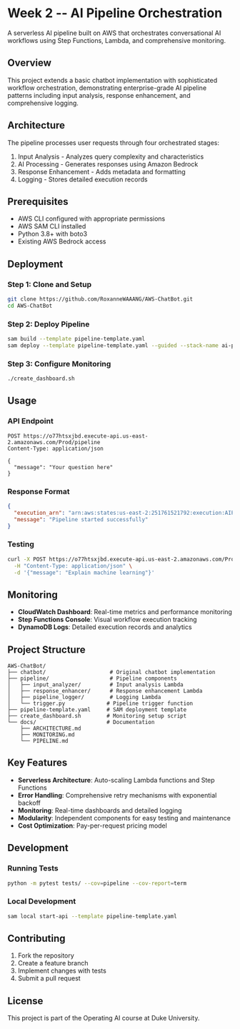 # Week 2 -- AI Pipeline Orchestration

A serverless AI pipeline built on AWS that orchestrates conversational AI workflows using Step Functions, Lambda, and comprehensive monitoring.

## Overview

This project extends a basic chatbot implementation with sophisticated workflow orchestration, demonstrating enterprise-grade AI pipeline patterns including input analysis, response enhancement, and comprehensive logging.

## Architecture

The pipeline processes user requests through four orchestrated stages:
1. Input Analysis - Analyzes query complexity and characteristics
2. AI Processing - Generates responses using Amazon Bedrock
3. Response Enhancement - Adds metadata and formatting
4. Logging - Stores detailed execution records

## Prerequisites

- AWS CLI configured with appropriate permissions
- AWS SAM CLI installed
- Python 3.8+ with boto3
- Existing AWS Bedrock access

## Deployment

### Step 1: Clone and Setup
```bash
git clone https://github.com/RoxanneWAAANG/AWS-ChatBot.git
cd AWS-ChatBot
```

### Step 2: Deploy Pipeline
```bash
sam build --template pipeline-template.yaml
sam deploy --template pipeline-template.yaml --guided --stack-name ai-pipeline
```

### Step 3: Configure Monitoring
```bash
./create_dashboard.sh
```

## Usage

### API Endpoint
```
POST https://o77htsxjbd.execute-api.us-east-2.amazonaws.com/Prod/pipeline
Content-Type: application/json

{
  "message": "Your question here"
}
```

### Response Format
```json
{
  "execution_arn": "arn:aws:states:us-east-2:251761521792:execution:AIPipeline:...",
  "message": "Pipeline started successfully"
}
```

### Testing
```bash
curl -X POST https://o77htsxjbd.execute-api.us-east-2.amazonaws.com/Prod/pipeline \
  -H "Content-Type: application/json" \
  -d '{"message": "Explain machine learning"}'
```

## Monitoring

- **CloudWatch Dashboard**: Real-time metrics and performance monitoring
- **Step Functions Console**: Visual workflow execution tracking
- **DynamoDB Logs**: Detailed execution records and analytics

## Project Structure

```
AWS-ChatBot/
├── chatbot/                    # Original chatbot implementation
├── pipeline/                   # Pipeline components
│   ├── input_analyzer/         # Input analysis Lambda
│   ├── response_enhancer/      # Response enhancement Lambda
│   ├── pipeline_logger/        # Logging Lambda
│   └── trigger.py             # Pipeline trigger function
├── pipeline-template.yaml     # SAM deployment template
├── create_dashboard.sh        # Monitoring setup script
└── docs/                      # Documentation
    ├── ARCHITECTURE.md
    ├── MONITORING.md
    └── PIPELINE.md
```

## Key Features

- **Serverless Architecture**: Auto-scaling Lambda functions and Step Functions
- **Error Handling**: Comprehensive retry mechanisms with exponential backoff
- **Monitoring**: Real-time dashboards and detailed logging
- **Modularity**: Independent components for easy testing and maintenance
- **Cost Optimization**: Pay-per-request pricing model

## Development

### Running Tests
```bash
python -m pytest tests/ --cov=pipeline --cov-report=term
```

### Local Development
```bash
sam local start-api --template pipeline-template.yaml
```

## Contributing

1. Fork the repository
2. Create a feature branch
3. Implement changes with tests
4. Submit a pull request

## License

This project is part of the Operating AI course at Duke University.